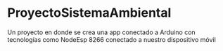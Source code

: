 # ProyectoSistemaAmbiental
Un proyecto en donde se crea una app conectado a Arduino con tecnologías como NodeEsp 8266 conectado a nuestro dispositivo móvil
